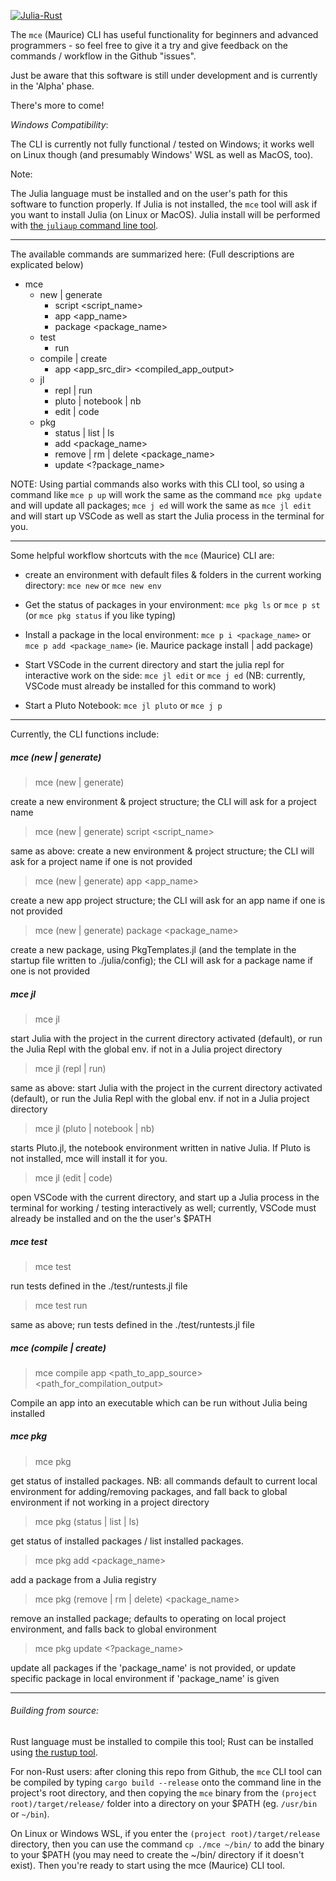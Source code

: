 [![Julia-Rust](https://github.com/diversable/Maurice/actions/workflows/julia-rust.yml/badge.svg?branch=main)](https://github.com/diversable/Maurice/actions/workflows/julia-rust.yml)

The `mce` (Maurice) CLI has useful functionality for beginners and advanced programmers - so feel free to give it a try and give feedback on the commands / workflow in the Github "issues".

Just be aware that this software is still under development and is currently in the 'Alpha' phase.


There's more to come!


_Windows Compatibility_:

The CLI is currently not fully functional / tested on Windows; it works well on Linux though (and presumably Windows' WSL as well as MacOS, too).

Note:

The Julia language must be installed and on the user's path for this software to function properly. If Julia is not installed, the `mce` tool will ask if you want to install Julia (on Linux or MacOS). Julia install will be performed with [the `juliaup` command line tool](https://github.com/JuliaLang/juliaup).

---



The available commands are summarized here:
(Full descriptions are explicated below)

- mce
  - new | generate
    - script <script_name>
    - app <app_name>
    - package <package_name>
  - test
    - run
  - compile | create
    - app <app_src_dir> <compiled_app_output>
    <!-- - sysimage -->
  - jl
    - repl | run
    - pluto | notebook | nb
    - edit | code
  - pkg
    - status | list | ls
    - add <package_name>
    - remove | rm | delete <package_name>
    - update <?package_name>

NOTE: Using partial commands also works with this CLI tool, so using a command like `mce p up` will work the same as the command `mce pkg update` and will update all packages; `mce j ed` will work the same as `mce jl edit` and will start up VSCode as well as start the Julia process in the terminal for you.

---

Some helpful workflow shortcuts with the `mce` (Maurice) CLI are:

- create an environment with default files & folders in the current working directory: `mce new` or `mce new env`

- Get the status of packages in your environment:
`mce pkg ls` or `mce p st` (or `mce pkg status` if you like typing)

- Install a package in the local environment:
  `mce p i <package_name>` or `mce p add <package_name>`
  (ie. Maurice package install | add package)

- Start VSCode in the current directory and start the julia repl for interactive work on the side: `mce jl edit` or `mce j ed` (NB: currently, VSCode must already be installed for this command to work)

- Start a Pluto Notebook:
  `mce jl pluto` or `mce j p`


---

Currently, the CLI functions include:

##### mce (new | generate)
> mce (new | generate)

create a new environment & project structure; the CLI will ask for a project name


> mce (new | generate) script <script_name>

same as above: create a new environment & project structure; the CLI will ask for a project name if one is not provided


> mce (new | generate) app <app_name>

create a new app project structure; the CLI will ask for an app name if one is not provided


> mce (new | generate) package <package_name>

create a new package, using PkgTemplates.jl (and the template in the startup file written to ./julia/config); the CLI will ask for a package name if one is not provided


##### mce jl

> mce jl

start Julia with the project in the current directory activated (default), or run the Julia Repl with the global env. if not in a Julia project directory


> mce jl (repl | run)

same as above: start Julia with the project in the current directory activated (default), or run the Julia Repl with the global env. if not in a Julia project directory


> mce jl (pluto | notebook | nb)

starts Pluto.jl, the notebook environment written in native Julia. If Pluto is not installed, mce will install it for you.


> mce jl (edit | code)

open VSCode with the current directory, and start up a Julia process in the terminal for working / testing interactively as well; currently, VSCode must already be installed and on the the user's $PATH


##### mce test

> mce test

run tests defined in the ./test/runtests.jl file


> mce test run

same as above; run tests defined in the ./test/runtests.jl file

##### mce (compile | create)

> mce compile app <path_to_app_source> <path_for_compilation_output>

Compile an app into an executable which can be run without Julia being installed

##### mce pkg

> mce pkg

get status of installed packages. NB: all commands default to current local environment for adding/removing packages, and fall back to global environment if not working in a project directory


> mce pkg (status | list | ls)

get status of installed packages / list installed packages.


> mce pkg add <package_name>

add a package from a Julia registry


> mce pkg (remove | rm | delete) <package_name>

remove an installed package; defaults to operating on local project environment, and falls back to global environment


> mce pkg update <?package_name>

update all packages if the 'package_name' is not provided, or update specific package in local environment if 'package_name' is given


---


###### Building from source:

Rust language must be installed to compile this tool; Rust can be installed using [the rustup tool](https://rustup.rs/).

For non-Rust users: after cloning this repo from Github, the `mce` CLI tool can be compiled by typing `cargo build --release` onto the  command line in the project's root directory, and then copying the `mce` binary from the `(project root)/target/release/` folder into a directory on your $PATH (eg. `/usr/bin` or `~/bin`).

On Linux or Windows WSL, if you enter the `(project root)/target/release` directory, then you can use the command `cp ./mce ~/bin/` to add the binary to your $PATH (you may need to create the ~/bin/ directory if it doesn't exist). Then you're ready to start using the mce (Maurice) CLI tool.
